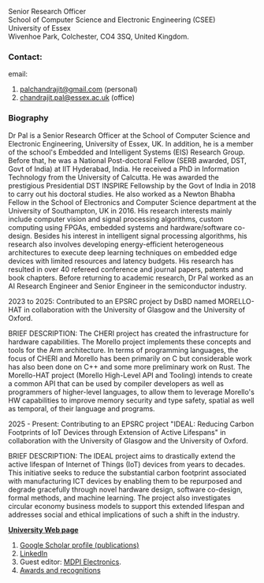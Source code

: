 Senior Research Officer <br>
School of Computer Science and Electronic Engineering (CSEE)<br>
University of Essex <br> Wivenhoe Park, Colchester, CO4 3SQ, United Kingdom.

### Contact:
email: <br>
1. palchandrajit@gmail.com (personal)
2. chandrajit.pal@essex.ac.uk (office)



### Biography


Dr Pal is a Senior Research Officer at the School of Computer Science and Electronic Engineering, University of Essex, UK. In addition, he is a member of the school's Embedded and Intelligent Systems (EIS) Research Group. Before that, he was a National Post-doctoral Fellow (SERB awarded, DST, Govt of India) at IIT Hyderabad, India.  He received a PhD in Information Technology from the University of Calcutta. He was awarded the prestigious Presidential DST INSPIRE Fellowship by the Govt of India in 2018 to carry out his doctoral studies. He also worked as a Newton Bhabha Fellow in the School of Electronics and Computer Science department at the University of Southampton, UK in 2016. 
His research interests mainly include computer vision and signal processing algorithms, custom computing using FPGAs, embedded systems and hardware/software co-design. Besides his interest in intelligent signal processing algorithms, his research also involves developing energy-efficient heterogeneous architectures to execute deep learning techniques on embedded edge devices with limited resources and latency budgets. His research has resulted in over 40 refereed conference and journal papers, patents and book chapters. Before returning to academic research, Dr Pal worked as an AI Research Engineer and Senior Engineer in the semiconductor industry.

2023 to 2025: Contributed to an EPSRC project by DsBD named MORELLO-HAT in collaboration with the University of Glasgow and the University of Oxford.

BRIEF DESCRIPTION:
The CHERI project has created the infrastructure for hardware capabilities. The Morello project implements these concepts and tools for the Arm architecture. In terms of programming languages, the focus of CHERI and Morello has been primarily on C but considerable work has also been done on C++ and some more preliminary work on Rust. The Morello-HAT project (Morello High-Level API and Tooling) intends to create a common API that can be used by compiler developers as well as programmers of higher-level languages, to allow them to leverage Morello's HW capabilities to improve memory security and type safety, spatial as well as temporal, of their language and programs.

2025 - Present: Contributing to an EPSRC project "IDEAL: Reducing Carbon Footprints of IoT Devices through Extension of Active Lifespans" in collaboration with the University of Glasgow and the University of Oxford.

BRIEF DESCRIPTION: 
The IDEAL project aims to drastically extend the active lifespan of Internet of Things (IoT) devices from years to decades. This initiative seeks to reduce the substantial carbon footprint associated with manufacturing ICT devices by enabling them to be repurposed and degrade gracefully through novel hardware design, software co-design, formal methods, and machine learning. The project also investigates circular economy business models to support this extended lifespan and addresses social and ethical implications of such a shift in the industry. 


[**University Web page**](https://www.essex.ac.uk/people/PALCH71608/Chandrajit-Pal)


1. [Google Scholar profile (publications)](https://scholar.google.com/citations?user=qYcI37gAAAAJ&hl=en)
2. [LinkedIn](https://www.linkedin.com/in/chandrajit-pal-2715061b/)
3. Guest editor: [MDPI Electronics](https://www.mdpi.com/journal/electronics/special_issues/S4E4V3XE31).
4. [Awards and recognitions](https://github.com/chandrajitpal/chandrajitpal.github.io/blob/main/awards.md)
